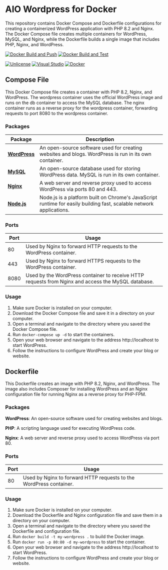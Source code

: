 # AIO Wordpress for Docker

This repository contains Docker Compose and Dockerfile configurations for creating a containerized WordPress application with PHP 8.2 and Nginx. The Docker Compose file creates multiple containers for WordPress, MySQL, and Nginx, while the Dockerfile builds a single image that includes PHP, Nginx, and WordPress.

[![Docker Build and Push](https://github.com/ainzone/aio-docker-wordpress/actions/workflows/docker-image.yml/badge.svg?branch=master)](https://github.com/ainzone/aio-docker-wordpress/actions/workflows/docker-image.yml) [![Docker Build and Test](https://github.com/ainzone/aio-docker-wordpress/actions/workflows/docker-test.yml/badge.svg?branch=master)](https://github.com/ainzone/aio-docker-wordpress/actions/workflows/docker-test.yml)

[![Unlicense](https://img.shields.io/badge/License-Unlicense-blue.svg)](https://unlicense.org/) [![Visual Studio](https://badgen.net/badge/icon/visualstudio?icon=visualstudio&label)](https://visualstudio.microsoft.com) [![Docker](https://badgen.net/badge/icon/docker?icon=docker&label)](https://https://docker.com/)

## Compose File

This Docker Compose file creates a container with PHP 8.2, Nginx, and WordPress. The wordpress container uses the official WordPress image and runs on the db container to access the MySQL database. The nginx container runs as a reverse proxy for the wordpress container, forwarding requests to port 8080 to the wordpress container.

### Packages

| Package                                                      | Description                                                                                                         |
| ------------------------------------------------------------ | ------------------------------------------------------------------------------------------------------------------- |
| [**WordPress**](https://github.com/docker-library/wordpress) | An open-source software used for creating websites and blogs. WordPress is run in its own container.                |
| [**MySQL**](https://github.com/docker-library/mysql)         | An open-source database used for storing WordPress data. MySQL is run in its own container.                         |
| [**Nginx**](https://github.com/nginxinc/docker-nginx)        | A web server and reverse proxy used to access WordPress via ports 80 and 443.                                       |
| [**Node.js**](https://github.com/nodejs/docker-node)         | Node.js is a platform built on Chrome's JavaScript runtime for easily building fast, scalable network applications. |

### Ports

| Port | Usage                                                                                              |
| ---- | -------------------------------------------------------------------------------------------------- |
| 80   | Used by Nginx to forward HTTP requests to the WordPress container.                                 |
| 443  | Used by Nginx to forward HTTPS requests to the WordPress container.                                |
| 8080 | Used by the WordPress container to receive HTTP requests from Nginx and access the MySQL database. |

### Usage

1. Make sure Docker is installed on your computer.
2. Download the Docker Compose file and save it in a directory on your computer.
3. Open a terminal and navigate to the directory where you saved the Docker Compose file.
4. Run `docker-compose up -d` to start the containers.
5. Open your web browser and navigate to the address http://localhost to start WordPress.
6. Follow the instructions to configure WordPress and create your blog or website.

## Dockerfile

This Dockerfile creates an image with PHP 8.2, Nginx, and WordPress. The image also includes Composer for installing WordPress and an Nginx configuration file for running Nginx as a reverse proxy for PHP-FPM.

### Packages

**WordPress**: An open-source software used for creating websites and blogs.

**PHP**: A scripting language used for executing WordPress code.

**Nginx**: A web server and reverse proxy used to access WordPress via port 80.

### Ports

| Port | Usage                                                              |
| ---- | ------------------------------------------------------------------ |
| 80   | Used by Nginx to forward HTTP requests to the WordPress container. |

### Usage

1. Make sure Docker is installed on your computer.
2. Download the Dockerfile and Nginx configuration file and save them in a directory on your computer.
3. Open a terminal and navigate to the directory where you saved the Dockerfile and configuration file.
4. Run `docker build -t my-wordpress .` to build the Docker image.
5. Run `docker run -p 80:80 -d my-wordpress` to start the container.
6. Open your web browser and navigate to the address http://localhost to start WordPress.
7. Follow the instructions to configure WordPress and create your blog or website.
